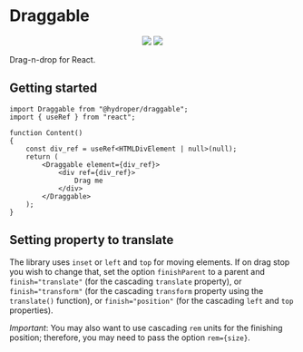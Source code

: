 # Draggable

<p align="center">
  <a href="https://jsr.io/@hydroper/draggable"><img src="https://img.shields.io/jsr/v/@hydroper/metrocomponents"></a>
  <a href="https://jsr.io/@hydroper/draggable/doc"><img src="https://img.shields.io/badge/API%20Documentation-gray"></a>
</p>

Drag-n-drop for React.

## Getting started

```tsx
import Draggable from "@hydroper/draggable";
import { useRef } from "react";

function Content()
{
    const div_ref = useRef<HTMLDivElement | null>(null);
    return (
        <Draggable element={div_ref}>
            <div ref={div_ref}>
                Drag me
            </div>
        </Draggable>
    );
}
```

## Setting property to translate

The library uses `inset` or `left` and `top` for moving elements. If on drag stop you wish to change that, set the option `finishParent` to a parent and `finish="translate"` (for the cascading `translate` property), or `finish="transform"` (for the cascading `transform` property using the `translate()` function), or `finish="position"` (for the cascading `left` and `top` properties).

*Important*: You may also want to use cascading `rem` units for the finishing position; therefore, you may need to pass the option `rem={size}`.